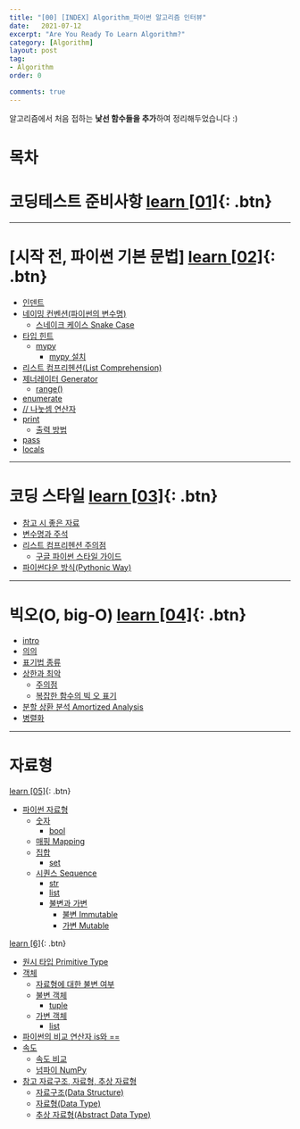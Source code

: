 ```yaml
---
title: "[00] [INDEX] Algorithm_파이썬 알고리즘 인터뷰"
date:   2021-07-12
excerpt: "Are You Ready To Learn Algorithm?"
category: [Algorithm]
layout: post
tag:
- Algorithm
order: 0

comments: true
---
```


알고리즘에서 처음 접하는 **낯선 함수들을 추가**하여 정리해두었습니다 :)




# 목차

# 코딩테스트 준비사항 [learn [01]](https://yerimoh.github.io//CT1/){: .btn}


---


# [시작 전, 파이썬 기본 문법]  [learn [02]](https://yerimoh.github.io//Algo2/){: .btn}
  * [인덴트](#인덴트)
  * [네이밍 컨벤션(파이썬의 변수명)](#네이밍-컨벤션(파이썬의-변수명))
    + [스네이크 케이스 Snake Case](#스네이크-케이스-snake-case)
  * [타입 힌트](#타입-힌트)
    + [mypy](#mypy)
      - [mypy 설치](#mypy-설치)
  * [리스트 컴프리헨션(List Comprehension)](#리스트-컴프리헨션(List-Comprehension))
  * [제너레이터 Generator](#제너레이터-generator)
    + [range()](#range())
  * [enumerate](#enumerate)
  * [// 나눗셈 연산자](#//-나눗셈-연산자)
  * [print](#print)
    + [출력 방법](#출력-방법)
  * [pass](#pass)
  * [locals](#locals)

-----

# 코딩 스타일 [learn [03]](https://yerimoh.github.io//Algo3/){: .btn}

- [참고 시 좋은 자료](#참고-시-좋은-자료)
- [변수명과 주석](#변수명과-주석)
- [리스트 컴프리헨션 주의점](#리스트-컴프리헨션-주의점)
  * [구글 파이썬 스타일 가이드](#구글-파이썬-스타일-가이드)
- [파이썬다운 방식(Pythonic Way)](#파이썬다운-방식(Pythonic-Way))


---


# 빅오(O, big-O)   [learn [04]](https://yerimoh.github.io//Algo4/){: .btn}

- [intro](#intro)
- [의의](#의의)
- [표기법 종류](#표기법-종류)
- [상한과 최악](#상한과-최악)
  * [주의점](#주의점)
  * [복잡한 함수의 빅 오 표기](#복잡한-함수의-빅-오-표기)
- [분할 상환 분석 Amortized Analysis](#분할-상환-분석-amortized-analysis)
- [병렬화](#병렬화)

---

# 자료형  

[learn [05]](https://yerimoh.github.io//Algo5/){: .btn}

- [파이썬 자료형](#파이썬-자료형)
  * [숫자](#숫자)
    + [bool](#bool)
  * [매핑 Mapping](#매핑-mapping)
  * [집합](#집합)
    + [set](#set)
  * [시퀀스 Sequence](#시퀀스-sequence)
    + [str](#str)
    + [list](#list)
    + [불변과 가변](#불변과-가변)
      - [불변 Immutable](#불변-immutable)
      - [가변 Mutable](#가변-mutable)


[learn [6]](https://yerimoh.github.io//Algo6/){: .btn}

- [원시 타입 Primitive Type](#원시-타입-primitive-type)
- [객체](#객체)
  * [자료형에 대한 불변 여부](#자료형-대한-불변-여부)
  * [불변 객체](#불변-객체)
    + [tuple](#tuple)
  * [가변 객체](#가변-객체)
    + [list](#list-1)
- [파이썬의 비교 연산자 is와 ==](#파이썬의-비교-연산자-is와-==)
- [속도](#속도)
  * [속도 비교](#속도-비교)
  * [넘파이 NumPy](#넘파이-numpy)
- [참고 자료구조, 자료형, 추상 자료형](#참고-자료구조,-자료형,-추상-자료형)
  * [자료구조(Data Structure)](#자료구조(data-structure))
  * [자료형(Data Type)](#자료형(data-type))
  * [추상 자료형(Abstract Data Type)](#추상-자료형(abstract-data-type))
